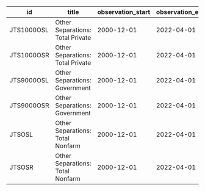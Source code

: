 | id         | title                            | observation_start   | observation_end   |
|------------|----------------------------------|---------------------|-------------------|
| JTS1000OSL | Other Separations: Total Private | 2000-12-01          | 2022-04-01        |
| JTS1000OSR | Other Separations: Total Private | 2000-12-01          | 2022-04-01        |
| JTS9000OSL | Other Separations: Government    | 2000-12-01          | 2022-04-01        |
| JTS9000OSR | Other Separations: Government    | 2000-12-01          | 2022-04-01        |
| JTSOSL     | Other Separations: Total Nonfarm | 2000-12-01          | 2022-04-01        |
| JTSOSR     | Other Separations: Total Nonfarm | 2000-12-01          | 2022-04-01        |